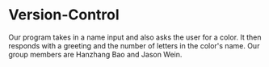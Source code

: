 # Version-Control
Our program takes in a name input and also asks the user for a color.
It then responds with a greeting and the number of letters in the color's name.
Our group members are Hanzhang Bao and Jason Wein.
